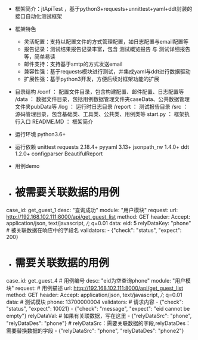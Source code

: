 * 框架简介：jtApiTest ，基于python3+requests+unnittest+yaml+ddt封装的接口自动化测试框架

* 框架特色
    - 灵活配置：支持以配置文件的方式管理配置，如日志配置与email配置等
    - 报告记录：测试结果报告记录丰富，包含 测试概览报告 与 测试详细报告 等，简单易读
    - 邮件支持：支持基于smtp的方式发送email
    - 兼容性强：基于requests模块进行测试，并集成yaml与ddt进行数据驱动
    - 扩展性强：基于python3开发，方便后续对框架功能的扩展

* 目录结构
    /conf         ： 配置文件目录，包含构建配置、邮件配置、日志配置等
    /data         ： 数据文件目录，包括用例数据管理文件夹caseData、公共数据管理文件夹pubData等
    /log          ： 运行时日志目录
    /report       ： 测试报告目录
    /src          ： 源码管理目录，包含基础类、工具类、公共类、用例类等
    start.py      ： 框架执行入口
    README.MD     ： 框架简介

* 运行环境
    python3.6+

* 运行依赖
    unittest
    requests 2.18.4+
    pyyaml 3.13+
    jsonpath_rw 1.4.0+
    ddt 1.2.0+
    configparser
    BeautifulReport

* 用例demo
-   # 被需要关联数据的用例
  case_id: get_guest_1
  desc: "查询成功"
  module: "用户模块"
  request:
      url: http://192.168.102.111:8000/api/get_guest_list
      method: GET
      header:
          Accept: application/json, text/javascript, */*; q=0.01
      data:
          eid: 5
  relyDataKey: "phone"  # 被关联数据在响应中的字段名
  validators:
      - {"check": "status", "expect": 200}


-    # 需要关联数据的用例
  case_id: get_guest_4      # 用例编号
  desc: "eid为空查询phone"
  module: "用户模块"
  request:                  # 用例描述
      url: http://192.168.102.111:8000/api/get_guest_list
      method: GET
      header:
          Accept: application/json, text/javascript, */*; q=0.01
      data:                 # 测试模块
          phone: 13700000004
  validators:               # 请求内容
      - {"check": "status", "expect": 10021}
      - {"check": "message", "expect": "eid cannot be empty"}
  relyDataVal:              # 如果有关联数据，写在这里
      - {"relyDataSrc": "phone", "relyDataDes": "phone"}  # relyDataSrc：需要关联数据的字段,relyDataDes：需要替换数据的字段
      - {"relyDataSrc": "phone", "relyDataDes": "phone2"}